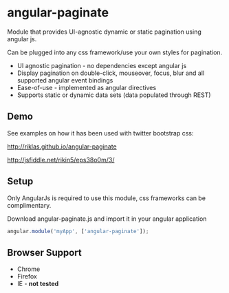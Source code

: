 # angular-paginate


Module that provides UI-agnostic dynamic or static pagination using angular js.


Can be plugged into any css framework/use your own styles for pagination.

- UI agnostic pagination - no dependencies except angular js
- Display pagination on double-click, mouseover, focus, blur and all supported angular event bindings
- Ease-of-use - implemented as angular directives
- Supports static or dynamic data sets (data populated through REST)


## Demo
See examples on how it has been used with twitter bootstrap css:

http://riklas.github.io/angular-paginate

http://jsfiddle.net/rikin5/eps38o0m/3/

## Setup

Only AngularJs is required to use this module, css frameworks can be complimentary.

Download angular-paginate.js and import it in your angular application

```javascript
angular.module('myApp', ['angular-paginate']);
```

## Browser Support
* Chrome
* Firefox
* IE - **not tested**
